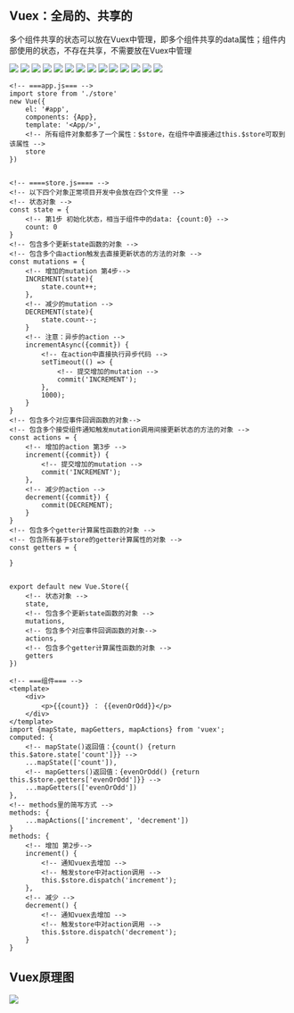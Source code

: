 ## Vuex：全局的、共享的
多个组件共享的状态可以放在Vuex中管理，即多个组件共享的data属性；组件内部使用的状态，不存在共享，不需要放在Vuex中管理

![](/imgs/vuex1.jpg)
![](/imgs/vuex2.jpg)
![](/imgs/vuex3.jpg)
![](/imgs/vuex4.jpg)
![](/imgs/vuex5.jpg)
![](/imgs/vuex6.jpg)
![](/imgs/vuex7.jpg)
![](/imgs/vuex8.jpg)
![](/imgs/vuex9.jpg)
![](/imgs/vuex10.jpg)
![](/imgs/vuex11.jpg)
![](/imgs/vuex12.jpg)
![](/imgs/vuex13.jpg)
![](/imgs/vuex14.jpg)

```
<!-- ===app.js=== -->
import store from './store'
new Vue({
    el: '#app',
    components: {App},
    template: '<App/>',
    <!-- 所有组件对象都多了一个属性：$store，在组件中直接通过this.$store可取到该属性 -->
    store
})


<!-- ====store.js==== -->
<!-- 以下四个对象正常项目开发中会放在四个文件里 -->
<!-- 状态对象 -->
const state = {
    <!-- 第1步 初始化状态，相当于组件中的data: {count:0} -->
    count: 0
}
<!-- 包含多个更新state函数的对象 -->
<!-- 包含多个由action触发去直接更新状态的方法的对象 -->
const mutations = {
    <!-- 增加的mutation 第4步-->
    INCREMENT(state){
        state.count++;
    },
    <!-- 减少的mutation -->
    DECREMENT(state){
        state.count--;
    }
    <!-- 注意：异步的action -->
    incrementAsync({commit}) {
        <!-- 在action中直接执行异步代码 -->
        setTimeout(() => {
            <!-- 提交增加的mutation -->
            commit('INCREMENT');
        },
        1000);
    }
}
<!-- 包含多个对应事件回调函数的对象-->
<!-- 包含多个接受组件通知触发mutation调用间接更新状态的方法的对象 -->
const actions = {
    <!-- 增加的action 第3步 -->
    increment({commit}) {
        <!-- 提交增加的mutation -->
        commit('INCREMENT');
    },
    <!-- 减少的action -->
    decrement({commit}) {
        commit(DECREMENT);
    }
}
<!-- 包含多个getter计算属性函数的对象 -->
<!-- 包含所有基于store的getter计算属性的对象 -->
const getters = {

}


export default new Vue.Store({
    <!-- 状态对象 -->
    state,
    <!-- 包含多个更新state函数的对象 -->
    mutations,
    <!-- 包含多个对应事件回调函数的对象-->
    actions,
    <!-- 包含多个getter计算属性函数的对象 -->
    getters
})

<!-- ===组件=== -->
<template>
    <div>
        <p>{{count}} ： {{evenOrOdd}}</p>
    </div>
</template>
import {mapState, mapGetters, mapActions} from 'vuex';
computed: {
    <!-- mapState()返回值：{count() {return this.$atore.state['count']}} -->
    ...mapState(['count']),
    <!-- mapGetters()返回值：{evenOrOdd() {return this.$store.getters['evenOrOdd']}} -->
    ...mapGetters(['evenOrOdd'])
},
<!-- methods里的简写方式 -->
methods: {
    ...mapActions(['increment', 'decrement'])
}
methods: {
    <!-- 增加 第2步-->
    increment() {
        <!-- 通知vuex去增加 -->
        <!-- 触发store中对action调用 -->
        this.$store.dispatch('increment'); 
    },
    <!-- 减少 -->
    decrement() {
        <!-- 通知vuex去增加 -->
        <!-- 触发store中对action调用 -->
        this.$store.dispatch('decrement'); 
    }
}
```

## Vuex原理图
![](/imgs/vuex15.jpg)